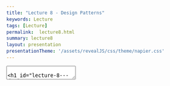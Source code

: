 ```yaml
---
title: "Lecture 8 - Design Patterns"
keywords: Lecture
tags: [Lecture]
permalink:  lecture8.html
summary: lecture8
layout: presentation
presentationTheme: '/assets/revealJS/css/theme/napier.css' 
---
```

<section data-markdown data-separator="^\n---\n$" data-separator-vertical="^\n--\n$">
<textarea data-template>

# Lecture 8 - Design Patterns
### SET09121 - Games Engineering

<br><br>
Leni Le Goff
<br>


School of Computing. Edinburgh Napier University


---

# Recommended Reading

Game Programming Patterns - Robert Nystrom

![image](assets/images/game_patterns_book.jpg)



---

# Review of UML


---

# What is UML?

- UML stands for the Unified Modelling Language.
- UML allows us to model software from various viewpoints. <!-- .element: class="fragment" -->
    - The structure of the software.
        - Class diagram.
    - The behaviour of the software.
        - Use case diagram.
        - Activity diagram.
        - State diagram.
    - The interaction within the software.
        - Sequence diagram.
- UML can be integrated into any software development process. <!-- .element: class="fragment" -->
    - Analysis and requirements gathering.
    - System design.
- UML essentially provides a schematic of our software. <!-- .element: class="fragment" -->

---

# When to Use UML

- Five useful diagrams:
    - **Use case** diagrams: overall requirements gathering.
    - **Activity** diagrams: flow chart of behaviour.
    - **Class** diagrams: main system design.
    - **Sequence** diagrams: individual steps and interaction between components.
    - **State** diagrams: model object or system state.
- **Use diagrams whenever possible!**
Useful article: [geeksforgeeks.com - UML introduction](https://www.geeksforgeeks.org/system-design/unified-modeling-language-uml-introduction/)


---

# What are Design Patterns?

- A design pattern is a **reusable solution** to a **commonly occurring problem** when designing software.
- Reusable is the key here. <!-- .element: class="fragment" -->
    - Engineering is about reusing existing solutions whenever possible.
    - Other engineering disciplines have reusable solutions to given problems.
- When we look at our software development problems from a high enough abstraction level we will see lots of areas of reuse. <!-- .element: class="fragment" -->

![image](assets/images/software_development.png) <!-- .element width="45%"  -->

---

# Useful Design Patterns for Games

---

# Types of Patterns

- Design patterns can be divided into a number of categories based on the type of problem they try and solve.
 - **Creational** patterns
    - Used for, or dictate, object creation mechanisms.
 - **Structural** patterns,
    - Used to dictate how objects are composed to form larger structures.
 - **Behavioural** patterns,
    - Used to control common communication patterns between objects.
- You'll likely already know at least one pattern from each of these categories.

---

# Singleton

---

# Singleton Pattern

**Problem**: How to ensure that only one instance of a given class ever exists?

- The pattern is good when we want to control and coordinate particular operations in our system.
    - E.g. A game only has one GameController for tracking gamestate and flow.
    - Our game engine wants to ensure control over game entities at particular stages.
- Singletons are good for providing a centralised approach to access a particular part of the system.
    - Almost like providing a global attribute.
- There are numerous approaches to ensure Singleton behaviour.

---

# Singleton Pattern 

![image](assets/images/singleton.png) <!-- .element width="80%"  -->

(Source: https://en.wikipedia.org/wiki/Singleton_pattern)

---

# Singleton Pattern 

```cpp
class EntityManager
{
public:
    static EntityManager& get_instance()
    {
        static EntityManager instance;
        return instance;
    }
private:
    EntityManager(){}
    EntityManager(const EntityManager&) = delete;
};
```

Access to the EntityManager:
```cpp
EntityManager::get_instance();
```

---

# Composite Pattern

**Problem:** How to use in **the same way** **objects** and **compositions** of objects? 

- Think of a tree: the whole tree, a node or a leaf should be usable the same way (recursive structure)
- For example, elements in a UI can be a single element, called a **leaf** (e.g., a button), or a collection of other Elements, called a **composite** (e.g., a panel with buttons, etc.)
    - This creates a **hierarchy** of UI elements.
    - We tell the top UI element to update.
    - The top UI element will tell the child elements to update, if it is a composite.
    - Thanks to a common interface, we don't need to know whether we are dealing with a composite or leaf.

---

# Composite Pattern 

![image](assets/images/composite.png) <!-- .element width="80%"  -->

(Source: https://en.wikipedia.org/wiki/Composite_pattern)

---

# Composite Pattern 

```cpp
class UIElement { // Component
public:
    virtual void update()=0; // Operation
};

class Panel : public UIElement { // Composite
private:
    std::vector<std::shared_ptr<UIElement>> panel_elements;
public:
    void update() override {
        for (std::shared_ptr<UIElement>& element : panel_elements) {
            element->update();
        }
    }

    // add(), remove(), getChild()...
};

class Button : public UIElement { // Leaf
public:
    void update() override {
        ...
    }
};
```

---

# Iterator Pattern

**Problem:** How to iterate through a collection of elements in a **linear** way for **any type** of collection while protecting it.

- One of the most useful (and oldest) patterns available.
    - Create a collection.
    - Add objects to collection.
    - Iterate through collection when needed and perform individual actions.
- If you don't create your own collection, you most likely do not have to create your own iterator.

---

# Iterator Pattern 

![image](assets/images/iterator.png) <!-- .element width="80%"  -->

(Source: https://en.wikipedia.org/wiki/Iterator_pattern)

---

# Iterator Pattern 

```cpp
// Iterator interface
class Iterator {
public:
    virtual int next() = 0;
    virtual bool has_next() = 0;
};

// Concrete Iterator
class ConcreteIterator : public Iterator {
public:
    ConcreteIterator(const std::vector<int>& items) : items(items), position(0) {}

    int next() override {
        if (has_next()) {
            return items[position++];
        }
        throw std::out_of_range("No more elements.");
    }

    bool has_next() override {
        return position < items.size();
    }
private:
    const std::vector<int>& items;
    size_t position;
};
```

---

# Iterator Pattern 

```cpp
// Aggregate interface
class Aggregate {
public:
    virtual std::unique_ptr<Iterator> create_iterator() const = 0;
};

// Concrete Aggregate
class ConcreteAggregate : public Aggregate {
public:
    void add_item(int item) {
        items.push_back(item);
    }

    std::unique_ptr<Iterator> create_iterator() const override {
        return std::make_unique<ConcreteIterator>(items);
    }
private:
    std::vector<int> items;
};
```

---

# Iterator Pattern 

```cpp
ConcreteAggregate numbers;
numbers.add_item(10);
numbers.add_item(20);
numbers.add_item(30);
numbers.add_item(40);

std::unique_ptr<Iterator> iterator = numbers.create_iterator();

while (iterator->has_next()) {
    std::cout << iterator->next() << " ";
}
std::cout << std::endl;
return 0;
```

---

# Mediator Pattern

**Problem:** How to define a **common communication** protocol between objects? And, how to implement **new communication** protocol **without having to change** the implementation of the objects?

- Objects no longer communicate directly with each other, but instead communicate through the mediator.
- This reduces the dependencies between communicating objects, thereby reducing coupling.
- Mediator is very common pattern in GUI systems.
    - Event based programming.
    - Message passing. 
- The mediator pattern is useful for building messaging systems as it detaches the components. It is a loose coupling approach.

---

# Mediator Pattern 

![image](assets/images/mediator.png) <!-- .element width="80%"  -->

(Source: https://javadevcentral.com/mediator-design-pattern)

---

# Mediator Pattern 

```cpp
class Colleague;

class Mediator {
public:
    virtual void broadcast_message(const std::string& message,
    Colleague* sender) = 0;
};

class Colleague {
public:
    Colleague(Mediator* mediator, const std::string& name) : mediator(mediator), name(name) {}

    void send_message(const std::string& message) {
        mediator->broadcast_message(message, this);
    }
    void receive_message(const std::string& message) {
        std::cout << name << " received: " << message << std::endl;
    }
    std::string get_name() const {
        return name;
    }
private:
    Mediator* mediator;
    std::string name;
};
```

---

# Mediator Pattern 

```cpp
// Concrete Mediator (Chat Room)
class ChatRoom : public Mediator {
public:
    void add_participant(Colleague* colleague) {
        participants.push_back(colleague);
    }

    void broadcast_message(const std::string& message, Colleague* sender) override {
        for (Colleague* participant : participants) {
            if (participant != sender) {
                participant->receive_message(sender->get_name() + ": " + message);
            }
        }
    }
private:
    std::vector<Colleague*> participants;
};
```

---

# Mediator Pattern 

```cpp
// Create a mediator (chat room)
ChatRoom chat_room;

// Create participants (colleagues)
Colleague alice(&chat_room, "Alice");
Colleague bob(&chat_room, "Bob");
Colleague charlie(&chat_room, "Charlie");

// Add participants to the chat room
chat_room.add_participant(&alice);
chat_room.add_participant(&bob);
chat_room.add_participant(&charlie);

// Participants send messages through the mediator
alice.send_message("Hello, everyone!");
bob.send_message("Hi Alice!");
charlie.send_message("Good morning, folks!");
```

---

# State Pattern

**Problem:** How to change an object's behaviour when its internal state change? How to implement new behaviour without altering the other behaviours and the object itself?

- For example the ghost in PacMan.
    - Current state is chase PacMan.
    - When PacMan eats a power pill the ghost changes state to evade PacMan.
    - When power pill timer runs out state changes back to chase PacMan.
- The different behaviours can be programmed in different objects. 
- The ghost uses the behaviour specified in the state object when it updates.

---

# State Pattern 

![image](assets/images/state.png) <!-- .element width="80%"  -->

(Source: https://en.wikipedia.org/wiki/State_pattern)


---

# State Pattern 

```cpp
class Context; // Forward declaration

// State Interface
class State {
public:
    virtual void handle(Context& context) = 0;
    virtual ~State() = default;
};

class ChaseState : public State { // Concrete state
public:
    void handle(Context& context) override;
};

class EvadeState : public State {
public:
    void handle(Context& context) override;
};

```

---

# State Pattern 

```cpp
class Context { // Context class that holds the current state
public:
    Context(std::shared_ptr<State> initialState) : state(initialState) {}

    void set_state(std::shared_ptr<State> new_state) {
        state = new_state;
    }

    void tick() {
        state->handle(*this);  // Delegate behavior to the current state
    }
private:
    std::shared_ptr<State> state;  // The current state
};

void ChaseState::handle(Context& context) {
    if (/*pacman just ate power pill*/)
        // Transition to evade state
        context.set_state(std::make_shared<EvadeState>());  
}

void EvadeState::handle(Context& context) {
    if(time_elapsed_since_evade_started < evasion_duration)
        // Transition to chase state
        context.set_state(std::make_shared<ChaseState>());  
}
```

---

# State Pattern 

```cpp
 Context pacman(std::make_shared<PacmanState>());
 Context ghost(std::make_shared<EvadeState>());

 while (true)
 {
     pacman.tick();
     ghost.tick();
 }
```

---

# Strategy Pattern

**Problem:** How to switch between algorithms at run-time seamlessly without modifying the object?

- We use the strategy pattern when we want to use a different algorithm (strategy) to achieve **the same thing**.
- A good example of the strategy pattern is different numerical integration method for physics simulation.
    - They all achieve the same thing, but have different trade-offs in accuracy and performance.
    - Games like Universe Sandbox allow the player to change the integration method at run-time.

---

# Strategy Pattern

```cpp
class Integrator {
public:
    virtual void step(float h) = 0;
};

class LeapFrog : Integrator {
public:
    void step(float h) override {} // use leapfrog verlet
};

class Euler : Integrator {
public:
    void step(float h) override {} // use explicit euler
};

class Simulator {
public:
    void update(float h) {
        integration_method->step(h);
    }
private:
    std::shared_ptr<Integrator> integration_method;
};
```

---

# Strategy Pattern with Lambda expression

```cpp

using Integrator = std::function<void(float)>;

struct Integrators{
    static Integrator leap_frog = [](float h){};
    static Integrator euler = [](float h){};
}

class Simulator {
public:
    void update(float h) {
        integrator(h);
    }
private:
    Integrator integrator;
};

```

---

# Observer Pattern

**Problem:** How to process/update a set of objects without having to go through all of them? 

- We want to have a centralised repository and control point for a collection of objects.
- The **subject** keeps track of all objects, the **observers**, and notifies them of any state changes.
- The subjects are registered at runtime. 
- Example: An entity manager that keeps track of all entities in a game.
    - Entity manager is the subject.
    - The entities are the observers.
    - The entity manager calls methods like `update()` and `render()` each frame

---

# Observer Pattern 

![image](assets/images/observerPattern.png) <!-- .element width="80%"  -->

(Source: https://en.wikipedia.org/wiki/Observer_pattern)

---

# Observer Pattern 

```cpp
class Entity { // Observer
public:
    void update(float dt) {}
    void render() {}
};

class EntityManager { // Subject
    std::vector<std::shared_ptr<Entity>> entities;
    void update(float dt) {
        for (std::shared_ptr<Entity> &entity : entities) {
            entity->update(dt);
        }
    }
    void render() {
        for (std::shared_ptr<Entity> &entity : entities) {
            entity->render();
        }
    }
    void register_entity(std::shared_ptr<Entity> entity) {
        entities.push_back(entity);
    }
    void unregister_entity(std::shared_ptr<Entity> entity) {
        // ... remove entity from entities vector
    }
};
```

---

# Recognising Design Patterns

- You will be surprised how often design patterns pop-up when developing software.
- Some patterns are even built into languages and frameworks that you have used.
    - Range-based for-loop in C++ uses iterators provided by the collection
    - C# has events.
    - Python has decorators.
    - Java provides the observer pattern.
- To recognise a pattern you need to first recognise the problem you are trying to solve.
    - Again, this means doing a higher-level analysis.
- If you find you are doing the same thing over and over again, chances are you have a pattern.


---

# Summary

- Design patterns are a very important tool in the software engineer's toolbox.
    - Reusable solutions to particular problems.
    - Simplify existing solutions.
    - Patterns have proven usefulness.
- Understanding design patterns is probably the most important skill you can pick up at this stage of your programming education.
    - Object-oriented Software Development touched on these areas.
- Knowing when and where to use a design pattern can save you a lot of effort.
    - And there are a lot of potential patterns out there.
